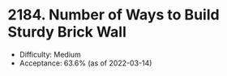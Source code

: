 # 2184. Number of Ways to Build Sturdy Brick Wall
- Difficulty: Medium
- Acceptance: 63.6% (as of 2022-03-14)
